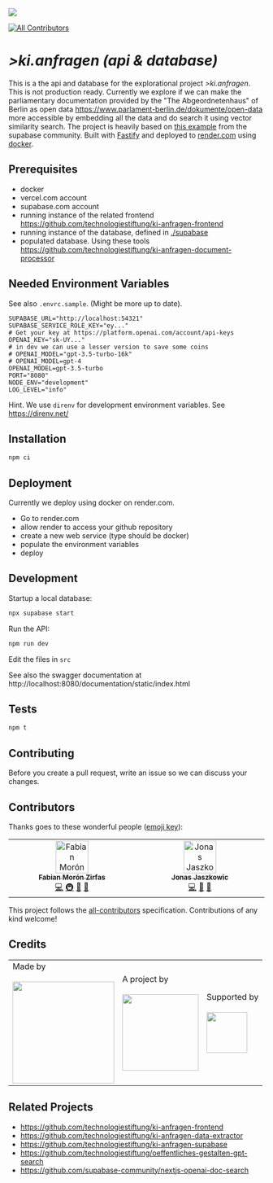 ![](https://img.shields.io/badge/Built%20with%20%E2%9D%A4%EF%B8%8F-at%20Technologiestiftung%20Berlin-blue)

<!-- ALL-CONTRIBUTORS-BADGE:START - Do not remove or modify this section -->

[![All Contributors](https://img.shields.io/badge/all_contributors-2-orange.svg?style=flat-square)](#contributors-)

<!-- ALL-CONTRIBUTORS-BADGE:END -->

# _>ki.anfragen (api & database)_

This is a the api and database for the explorational project _>ki.anfragen_. This is not production ready. Currently we explore if we can make the parliamentary documentation provided by the "The Abgeordnetenhaus" of Berlin as open data https://www.parlament-berlin.de/dokumente/open-data more accessible by embedding all the data and do search it using vector similarity search. The project is heavily based on [this example](https://github.com/supabase-community/nextjs-openai-doc-search) from the supabase community. Built with [Fastify](https://fastify.dev/) and deployed to [render.com](https://render.com) using [docker](https://www.docker.com/).

## Prerequisites

- docker
- vercel.com account
- supabase.com account
- running instance of the related frontend https://github.com/technologiestiftung/ki-anfragen-frontend
- running instance of the database, defined in [./supabase](./supabase)
- populated database. Using these tools https://github.com/technologiestiftung/ki-anfragen-document-processor

## Needed Environment Variables

See also `.envrc.sample`. (Might be more up to date).

```plain
SUPABASE_URL="http://localhost:54321"
SUPABASE_SERVICE_ROLE_KEY="ey..."
# Get your key at https://platform.openai.com/account/api-keys
OPENAI_KEY="sk-UY..."
# in dev we can use a lesser version to save some coins
# OPENAI_MODEL="gpt-3.5-turbo-16k"
# OPENAI_MODEL=gpt-4
OPENAI_MODEL=gpt-3.5-turbo
PORT="8080"
NODE_ENV="development"
LOG_LEVEL="info"
```

Hint. We use `direnv` for development environment variables. See https://direnv.net/

## Installation

```bash
npm ci
```

## Deployment

Currently we deploy using docker on render.com.

- Go to render.com
- allow render to access your github repository
- create a new web service (type should be docker)
- populate the environment variables
- deploy

## Development

Startup a local database:

```bash
npx supabase start
```

Run the API:

```bash
npm run dev
```

Edit the files in `src`

See also the swagger documentation at http://localhost:8080/documentation/static/index.html

## Tests

```bash
npm t
```

## Contributing

Before you create a pull request, write an issue so we can discuss your changes.

## Contributors

Thanks goes to these wonderful people ([emoji key](https://allcontributors.org/docs/en/emoji-key)):

<!-- ALL-CONTRIBUTORS-LIST:START - Do not remove or modify this section -->
<!-- prettier-ignore-start -->
<!-- markdownlint-disable -->
<table>
  <tbody>
    <tr>
      <td align="center" valign="top" width="14.28%"><a href="https://fabianmoronzirfas.me"><img src="https://avatars.githubusercontent.com/u/315106?v=4?s=64" width="64px;" alt="Fabian Morón Zirfas"/><br /><sub><b>Fabian Morón Zirfas</b></sub></a><br /><a href="https://github.com/technologiestiftung/ki-anfragen-api/commits?author=ff6347" title="Code">💻</a> <a href="#infra-ff6347" title="Infrastructure (Hosting, Build-Tools, etc)">🚇</a> <a href="#design-ff6347" title="Design">🎨</a> <a href="https://github.com/technologiestiftung/ki-anfragen-api/commits?author=ff6347" title="Documentation">📖</a></td>
      <td align="center" valign="top" width="14.28%"><a href="https://github.com/Jaszkowic"><img src="https://avatars.githubusercontent.com/u/10830180?v=4?s=64" width="64px;" alt="Jonas Jaszkowic"/><br /><sub><b>Jonas Jaszkowic</b></sub></a><br /><a href="https://github.com/technologiestiftung/ki-anfragen-api/commits?author=Jaszkowic" title="Code">💻</a> <a href="#ideas-Jaszkowic" title="Ideas, Planning, & Feedback">🤔</a> <a href="https://github.com/technologiestiftung/ki-anfragen-api/commits?author=Jaszkowic" title="Documentation">📖</a></td>
    </tr>
  </tbody>
</table>

<!-- markdownlint-restore -->
<!-- prettier-ignore-end -->

<!-- ALL-CONTRIBUTORS-LIST:END -->

This project follows the [all-contributors](https://github.com/all-contributors/all-contributors) specification. Contributions of any kind welcome!

## Credits

<table>
  <tr>
    <td>
      Made by <a href="https://citylab-berlin.org/de/start/">
        <br />
        <br />
        <img width="200" src="https://logos.citylab-berlin.org/logo-citylab-berlin.svg" />
      </a>
    </td>
    <td>
      A project by <a href="https://www.technologiestiftung-berlin.de/">
        <br />
        <br />
        <img width="150" src="https://logos.citylab-berlin.org/logo-technologiestiftung-berlin-de.svg" />
      </a>
    </td>
    <td>
      Supported by <a href="https://www.berlin.de/rbmskzl/">
        <br />
        <br />
        <img width="80" src="https://logos.citylab-berlin.org/logo-berlin-senatskanzelei-de.svg" />
      </a>
    </td>
  </tr>
</table>

## Related Projects

- https://github.com/technologiestiftung/ki-anfragen-frontend
- https://github.com/technologiestiftung/ki-anfragen-data-extractor
- https://github.com/technologiestiftung/ki-anfragen-supabase
- https://github.com/technologiestiftung/oeffentliches-gestalten-gpt-search
- https://github.com/supabase-community/nextjs-openai-doc-search

